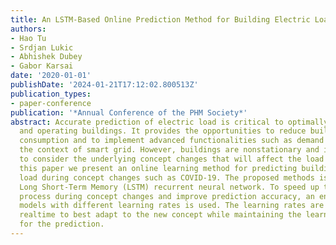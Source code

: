 ```yaml
---
title: An LSTM-Based Online Prediction Method for Building Electric Load During COVID-19
authors:
- Hao Tu
- Srdjan Lukic
- Abhishek Dubey
- Gabor Karsai
date: '2020-01-01'
publishDate: '2024-01-21T17:12:02.800513Z'
publication_types:
- paper-conference
publication: '*Annual Conference of the PHM Society*'
abstract: Accurate prediction of electric load is critical to optimally controlling
  and operating buildings. It provides the opportunities to reduce building energy
  consumption and to implement advanced functionalities such as demand response in
  the context of smart grid. However, buildings are nonstationary and it is important
  to consider the underlying concept changes that will affect the load pattern. In
  this paper we present an online learning method for predicting building electric
  load during concept changes such as COVID-19. The proposed methods is based on online
  Long Short-Term Memory (LSTM) recurrent neural network. To speed up the learning
  process during concept changes and improve prediction accuracy, an ensemble of multiple
  models with different learning rates is used. The learning rates are updated in
  realtime to best adapt to the new concept while maintaining the learned information
  for the prediction.
---
```

